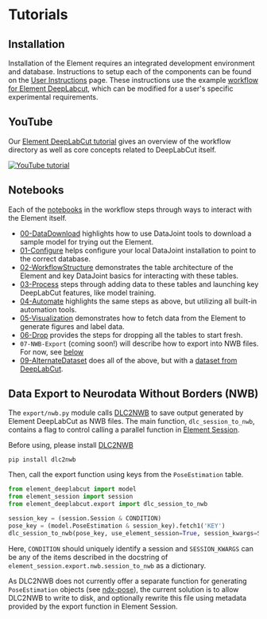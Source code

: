 # Tutorials

## Installation

Installation of the Element requires an integrated development environment and database.
Instructions to setup each of the components can be found on the 
[User Instructions](datajoint.com/docs/elements/user-instructions) page.  These 
instructions
use the example 
[workflow for Element DeepLabcut](https://github.com/datajoint/workflow-deeplabcut), 
which can be modified for a user's specific experimental requirements.

## YouTube

Our [Element DeepLabCut tutorial](https://www.youtube.com/watch?v=8FDjTuQ52gQ) gives an 
overview  of the workflow directory as well as core concepts related to DeepLabCut 
itself.

[![YouTube tutorial](https://img.youtube.com/vi/8FDjTuQ52gQ/0.jpg)](https://www.youtube.com/watch?v=8FDjTuQ52gQ)

## Notebooks

Each of the 
[notebooks](https://github.com/datajoint/workflow-deeplabcut/tree/main/notebooks) in 
the workflow steps through ways to interact with the Element itself. 

- [00-DataDownload](https://github.com/datajoint/workflow-deeplabcut/blob/main/notebooks/00-DataDownload_Optional.ipynb) 
   highlights how to use DataJoint tools to download a sample model for trying out the Element.
- [01-Configure](https://github.com/datajoint/workflow-deeplabcut/blob/main/notebooks/01-Configure.ipynb) 
   helps configure your local DataJoint installation to point to the correct database.
- [02-WorkflowStructure](https://github.com/datajoint/workflow-deeplabcut/blob/main/notebooks/02-WorkflowStructure_Optional.ipynb)
   demonstrates the table architecture of the Element and key DataJoint basics for interacting with these tables.
- [03-Process](https://github.com/datajoint/workflow-deeplabcut/blob/main/notebooks/03-Process.ipynb) 
   steps through adding data to these tables and launching key DeepLabCut features, like model training.
- [04-Automate](https://github.com/datajoint/workflow-deeplabcut/blob/main/notebooks/04-Automate_Optional.ipynb) 
   highlights the same steps as above, but utilizing all built-in automation tools.
- [05-Visualization](https://github.com/datajoint/workflow-deeplabcut/blob/main/notebooks/05-Visualization_Optional.ipynb) 
   demonstrates how to fetch data from the Element to generate figures and label data.
- [06-Drop](https://github.com/datajoint/workflow-deeplabcut/blob/main/notebooks/06-Drop_Optional.ipynb) 
   provides the steps for dropping all the tables to start fresh.
- `07-NWB-Export` (coming soon!) will describe how to export into NWB files. For now, 
  see [below](#nwb-export)
- [09-AlternateDataset](https://github.com/datajoint/workflow-deeplabcut/blob/main/notebooks/09-AlternateDataset.ipynb)
   does all of the above, but with a 
   [dataset from DeepLabCut](https://github.com/DeepLabCut/DeepLabCut/tree/master/examples/openfield-Pranav-2018-10-30).

## Data Export to Neurodata Without Borders (NWB)

The `export/nwb.py` module calls [DLC2NWB](https://github.com/DeepLabCut/DLC2NWB/) to
save output generated by Element DeepLabCut as NWB files. 
The main function, `dlc_session_to_nwb`, contains a flag to control calling a parallel 
function in 
[Element Session](https://github.com/datajoint/element-session/blob/main/element_session/export/nwb.py).

Before using, please install [DLC2NWB](https://github.com/DeepLabCut/DLC2NWB/)

```console
pip install dlc2nwb
```

Then, call the export function using keys from the `PoseEstimation` table.

```python
from element_deeplabcut import model
from element_session import session
from element_deeplabcut.export import dlc_session_to_nwb

session_key = (session.Session & CONDITION)
pose_key = (model.PoseEstimation & session_key).fetch1('KEY')
dlc_session_to_nwb(pose_key, use_element_session=True, session_kwargs=SESSION_KWARGS)
```

Here, `CONDITION` should uniquely identify a session and `SESSION_KWARGS` can be any of
the items described in the docstring of `element_session.export.nwb.session_to_nwb`
as a dictionary.

As DLC2NWB does not currently offer a separate function for generating `PoseEstimation`
objects (see [ndx-pose](https://github.com/rly/ndx-pose)), the current solution is to
allow DLC2NWB to write to disk, and optionally rewrite this file using metadata provided
by the export function in Element Session.